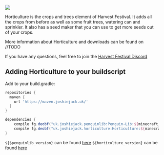 ![](src/main/resources/assets/harvestfestival/logo.png)

Horticulture is the crops and trees element of Harvest Festival. It adds all the crops from before as well as some fruit trees, watering can and sprinkler. It also has a seed maker that you can use to get more seeds out of your crops.

More information about Horticulture and downloads can be found on //TODO

If you have any questions, feel free to join the [Harvest Festival Discord](https://discord.gg/MRZAyze)

Adding Horticulture to your buildscript
---
Add to your build.gradle:
```gradle
repositories {
  maven {
    url 'https://maven.joshiejack.uk/'
  }
}

dependencies {
    compile fg.deobf("uk.joshiejack.penguinlib:Penguin-Lib:${minecraft_version}-${penguinlib_version}")
    compile fg.deobf("uk.joshiejack.horticulture:Horticulture:${minecraft_version}-${horticulture_version}")
}
```

`${$penguinlib_version}` can be found [here](https://maven.joshiejack.uk/uk/joshiejack/penguinlib/Penguin-Lib/)
`${horticulture_version}` can be found [here](https://maven.joshiejack.uk/uk/joshiejack/horticulture/Horticulture/)
